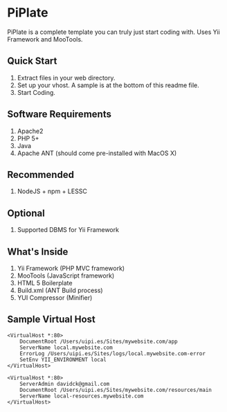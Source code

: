 PiPlate
=======

PiPlate is a complete template you can truly just start coding with. Uses Yii Framework and MooTools.

Quick Start
-----------
1. Extract files in your web directory.
2. Set up your vhost.  A sample is at the bottom of this readme file.
3. Start Coding.

Software Requirements
---------------------
1. Apache2
2. PHP 5+
3. Java
4. Apache ANT (should come pre-installed with MacOS X)

Recommended
-----------
1. NodeJS + npm + LESSC

Optional
--------
1. Supported DBMS for Yii Framework

What's Inside
-------------
1. Yii Framework (PHP MVC framework)
2. MooTools (JavaScript framework)
3. HTML 5 Boilerplate 
4. Build.xml (ANT Build process)
5. YUI Compressor (Minifier)

Sample Virtual Host
-------------------

    <VirtualHost *:80>
        DocumentRoot /Users/uipi.es/Sites/mywebsite.com/app
        ServerName local.mywebsite.com
        ErrorLog /Users/uipi.es/Sites/logs/local.mywebsite.com-error
        SetEnv YII_ENVIRONMENT local
    </VirtualHost>
    
    <VirtualHost *:80>
        ServerAdmin davidck@gmail.com
        DocumentRoot /Users/uipi.es/Sites/mywebsite.com/resources/main
        ServerName local-resources.mywebsite.com
    </VirtualHost>
